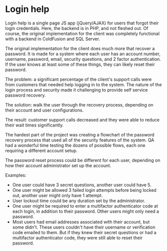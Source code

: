 # Login help
Login help is a single page JS app (jQuery/AJAX) for users that forgot their login credentials. Here, the backend is in PHP, and not fleshed out. Of course, the original implementation for the client was completely functional with a backend in ColdFusion and SQL Server.

The original implementation for the client does much more that recover a password. It is made for a system where each user has an account number, username, password, email, security questions, and 2 factor authentication. If the user knows at least some of these things, they can likely reset their password.

The problem: a significant percentage of the client's support calls were from customers that needed help logging in to the system. The nature of the login process and security made it challenging to provide self service password recovery.

The solution: walk the user through the recovery process, depending on their account and user configurations. 

The result: customer support calls decreased and they were able to reduce their wait times significantly.

The hardest part of the project was creating a flowchart of the password recovery process that used all of the security features of the system. QA had a wonderful time testing the dozens of possible flows, each one requiring a different account setup.

The password reset process could be different for each user, depending on how their account administrator set up the account.

Examples:

* One user could have 3 secret questions, another user could have 5. 
* One user might be allowed 3 failed login attempts before being locked out, another user might only have 1 attempt.
* User lockout time could be any duration set by the administrator.
* One user might be required to enter a multifactor authenticator code at each login, in addition to their password. Other users might only need a password.
* Most users had email addresses associated with their account, but some didn't. These users couldn't have their username or verification code emailed to them. But if they knew their secret questions or had a multifactor authenticator code, they were still able to reset their password.
